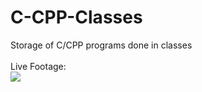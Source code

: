 # C-CPP-Classes
Storage of C/CPP programs done in classes
<br>
<br>
Live Footage:<br>
<img src= https://i.kym-cdn.com/photos/images/original/001/248/330/675.jpg></img>
